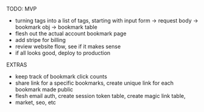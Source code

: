 TODO:
MVP
- turning tags into a list of tags, starting with input form -> request body -> bookmark obj -> bookmark table
- flesh out the actual account bookmark page
- add stripe for billing
- review website flow, see if it makes sense
- if all looks good, deploy to production


EXTRAS
- keep track of bookmark click counts
- share link for a specific bookmarks, create unique link for each bookmark made public
- flesh email auth, create session token table, create magic link table, 
- market, seo, etc

